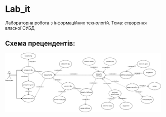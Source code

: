 # Lab_it
Лабораторна робота з інформаційних технологій. Тема: створення власної СУБД

## Схема прецендентів:

![precedent_diagram](https://github.com/Koshman-Nikita/Lab_IT/blob/main/uml_IT.drawio.png)
